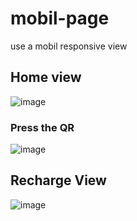 # mobil-page
use a mobil responsive view

## Home view
![image](https://user-images.githubusercontent.com/74383773/194781740-5730dd18-ee0e-4c76-a8ee-d43aaed4635f.png)

### Press the QR
![image](https://user-images.githubusercontent.com/74383773/194781925-986ca4e5-c2ce-48e9-b677-ff86b0a7e383.png)

## Recharge View
![image](https://user-images.githubusercontent.com/74383773/194782904-48c493e9-aa86-4bfc-b764-11df880f4438.png)
